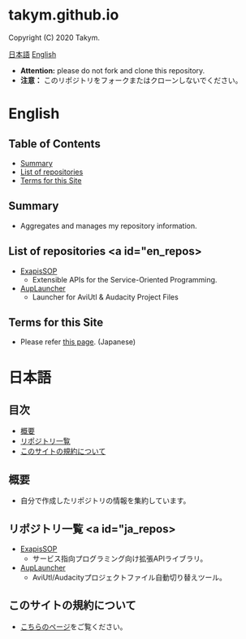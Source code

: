 # takym.github.io
Copyright (C) 2020 Takym.

[日本語](#ja)
[English](#en)

* **Attention:** please do not fork and clone this repository. 
* **注意：** このリポジトリをフォークまたはクローンしないでください。

# English <a id="en"></a>
## Table of Contents
* [Summary](#en_summary)
* [List of repositories](#en_repos)
* [Terms for this Site](#en_terms)

## Summary <a id="en_summary"></a>
* Aggregates and manages my repository information.

## List of repositories <a id="en_repos></a>
* [ExapisSOP](https://github.com/Takym/ExapisSOP)
  * Extensible APIs for the Service-Oriented Programming.
* [AupLauncher](https://github.com/Takym/AupLauncher)
  * Launcher for AviUtl & Audacity Project Files

## Terms for this Site <a id="en_terms"></a>
* Please refer [this page](./LICENSE.md). (Japanese)

# 日本語 <a id="ja"></a>
## 目次
* [概要](#ja_summary)
* [リポジトリ一覧](#ja_repos)
* [このサイトの規約について](#ja_terms)

## 概要 <a id="ja_summary"></a>
* 自分で作成したリポジトリの情報を集約しています。

## リポジトリ一覧 <a id="ja_repos></a>
* [ExapisSOP](https://github.com/Takym/ExapisSOP)
  * サービス指向プログラミング向け拡張APIライブラリ。
* [AupLauncher](https://github.com/Takym/AupLauncher)
  * AviUtl/Audacityプロジェクトファイル自動切り替えツール。

## このサイトの規約について <a id="ja_terms"></a>
* [こちらのページ](./LICENSE.md)をご覧ください。
